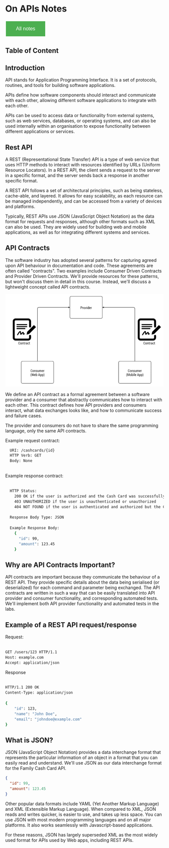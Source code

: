 # On APIs Notes

<style>
  .back-button {
    background-color: #4CAF50; /* Green */
    border: none;
    color: white;
    padding: 15px 32px;
    text-align: center;
    text-decoration: none;
    display: inline-block;
    font-size: 16px;
    margin: 4px 2px;
    cursor: pointer;
  }
</style>

<button class="back-button" onclick="window.location.href='https://matiaspakua.github.io/tech.notes.io'">All notes</button>

## Table of Content

## Introduction

API stands for Application Programming Interface. It is a set of protocols, routines, and tools for building software applications. 

APIs define how software components should interact and communicate with each other, allowing different software applications to integrate with each other. 

APIs can be used to access data or functionality from external systems, such as web services, databases, or operating systems, and can also be used internally within an organisation to expose functionality between different applications or services.

## Rest API

A REST (Representational State Transfer) API is a type of web service that uses HTTP methods to interact with resources identified by URLs (Uniform Resource Locators). In a REST API, the client sends a request to the server in a specific format, and the server sends back a response in another specific format.

A REST API follows a set of architectural principles, such as being stateless, cache-able, and layered. It allows for easy scalability, as each resource can be managed independently, and can be accessed from a variety of devices and platforms.

Typically, REST APIs use JSON (JavaScript Object Notation) as the data format for requests and responses, although other formats such as XML can also be used. They are widely used for building web and mobile applications, as well as for integrating different systems and services.

## API Contracts

The software industry has adopted several patterns for capturing agreed upon API behaviour in documentation and code. These agreements are often called "contracts". Two examples include Consumer Driven Contracts and Provider Driven Contracts. We'll provide resources for these patterns, but won't discuss them in detail in this course. Instead, we'll discuss a lightweight concept called API contracts.

![API Contract](../images/api-contract-consumer-provider.png)

We define an API contract as a formal agreement between a software provider and a consumer that abstractly communicates how to interact with each other. This contract defines how API providers and consumers interact, what data exchanges looks like, and how to communicate success and failure cases.

The provider and consumers do not have to share the same programming language, only the same API contracts.

Example request contract:

```bash
  URI: /cashcards/{id}
  HTTP Verb: GET
  Body: None
  
```

Example response contract:

```bash

  HTTP Status:
    200 OK if the user is authorized and the Cash Card was successfully retrieved
    403 UNAUTHORIZED if the user is unauthenticated or unauthorized
    404 NOT FOUND if the user is authenticated and authorized but the Cash Card cannot be found

  Response Body Type: JSON

  Example Response Body:
    {
      "id": 99,
      "amount": 123.45
    }
```

## Why are API Contracts Important?

API contracts are important because they communicate the behaviour of a REST API. They provide specific details about the data being serialised (or deserialized) for each command and parameter being exchanged. The API contracts are written in such a way that can be easily translated into API provider and consumer functionality, and corresponding automated tests. We'll implement both API provider functionality and automated tests in the labs.


## Example of a REST API request/response

Request:

```bash

GET /users/123 HTTP/1.1
Host: example.com
Accept: application/json

```

Response

```bash

HTTP/1.1 200 OK
Content-Type: application/json

{
    "id": 123,
    "name": "John Doe",
    "email": "johndoe@example.com"
}

```


## What is JSON?

JSON (JavaScript Object Notation) provides a data interchange format that represents the particular information of an object in a format that you can easily read and understand. We'll use JSON as our data interchange format for the Family Cash Card API.


```json
{
  "id": 99,
  "amount": 123.45
}

```

Other popular data formats include YAML (Yet Another Markup Language) and XML (Extensible Markup Language). When compared to XML, JSON reads and writes quicker, is easier to use, and takes up less space. You can use JSON with most modern programming languages and on all major platforms. It also works seamlessly with Javascript-based applications.

For these reasons, JSON has largely superseded XML as the most widely used format for APIs used by Web apps, including REST APIs.